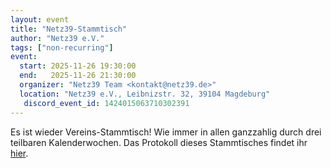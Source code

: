 ```yaml
---
layout: event
title: "Netz39-Stammtisch"
author: "Netz39 e.V."
tags: ["non-recurring"]
event:
  start: 2025-11-26 19:30:00 
  end:   2025-11-26 21:30:00 
  organizer: "Netz39 Team <kontakt@netz39.de>" 
  location: "Netz39 e.V., Leibnizstr. 32, 39104 Magdeburg"
   discord_event_id: 1424015063710302391
---
```

Es ist wieder Vereins-Stammtisch! Wie immer in allen ganzzahlig durch drei teilbaren Kalenderwochen. Das Protokoll dieses Stammtisches findet ihr [hier](https://wiki.netz39.de/stammtisch:2025:2025-11-26).
<!-- event imported from discord manual changes may be overwritten -->